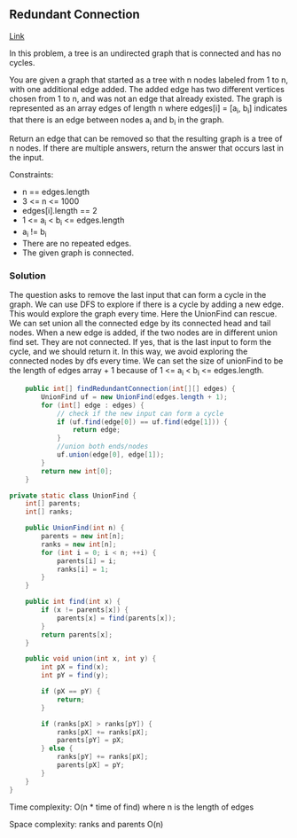 ## Redundant Connection

[Link](https://leetcode.com/problems/redundant-connection)

In this problem, a tree is an undirected graph that is connected and has no cycles.

You are given a graph that started as a tree with n nodes labeled from 1 to n, with one additional edge added. The added edge has two different vertices chosen from 1 to n, and was not an edge that already existed. The graph is represented as an array edges of length n where edges[i] = [a<sub>i</sub>, b<sub>i</sub>] indicates that there is an edge between nodes a<sub>i</sub> and b<sub>i</sub> in the graph.

Return an edge that can be removed so that the resulting graph is a tree of n nodes. If there are multiple answers, return the answer that occurs last in the input.

Constraints:

* n == edges.length
* 3 <= n <= 1000
* edges[i].length == 2
* 1 <= a<sub>i</sub> < b<sub>i</sub> <= edges.length
* a<sub>i</sub> != b<sub>i</sub>
* There are no repeated edges.
* The given graph is connected.

### Solution

The question asks to remove the last input that can form a cycle in the graph. We can use DFS to explore if there is a cycle by adding a new edge. This would explore the graph every time.
Here the UnionFind can rescue. We can set union all the connected edge by its connected head and tail nodes. When a new edge is added, if the two nodes are in different union find set. They are not connected. If yes, that is the last input to form the cycle, and we should return it. In this way, we avoid exploring the connected nodes by dfs every time. 
We can set the size of unionFind to be the length of edges array + 1 because of 1 <= a<sub>i</sub> < b<sub>i</sub> <= edges.length.
```java
    public int[] findRedundantConnection(int[][] edges) {
        UnionFind uf = new UnionFind(edges.length + 1);
        for (int[] edge : edges) {
            // check if the new input can form a cycle
            if (uf.find(edge[0]) == uf.find(edge[1])) {
                return edge;
            }
            //union both ends/nodes
            uf.union(edge[0], edge[1]);
        }
        return new int[0];
    }

private static class UnionFind {
    int[] parents;
    int[] ranks;

    public UnionFind(int n) {
        parents = new int[n];
        ranks = new int[n];
        for (int i = 0; i < n; ++i) {
            parents[i] = i;
            ranks[i] = 1;
        }
    }

    public int find(int x) {
        if (x != parents[x]) {
            parents[x] = find(parents[x]);
        }
        return parents[x];
    }

    public void union(int x, int y) {
        int pX = find(x);
        int pY = find(y);

        if (pX == pY) {
            return;
        }

        if (ranks[pX] > ranks[pY]) {
            ranks[pX] += ranks[pX];
            parents[pY] = pX;
        } else {
            ranks[pY] += ranks[pX];
            parents[pX] = pY;
        }
    }
}
```
Time complexity: O(n * time of find) where n is the length of edges

Space complexity: ranks and parents O(n)
